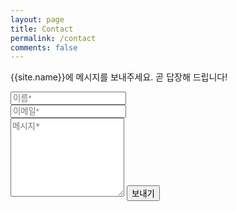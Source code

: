 ```yaml
---
layout: page
title: Contact
permalink: /contact
comments: false
---
```


<form action="https://formspree.io/{{site.email}}" method="POST">    
<p class="mb-4">{{site.name}}에 메시지를 보내주세요. 곧 답장해 드립니다!</p>
<div class="form-group row">
<div class="col-md-6">
<input class="form-control" type="text" name="name" placeholder="이름*" required>
</div>
<div class="col-md-6">
<input class="form-control" type="email" name="_replyto" placeholder="이메일*" required>
</div>
</div>
<textarea rows="8" class="form-control mb-3" name="message" placeholder="메시지*" required></textarea>    
<input class="btn btn-dark" type="submit" value="보내기">
</form>